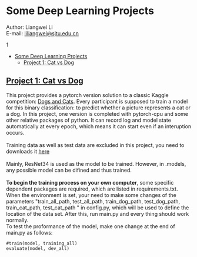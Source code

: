 # Some Deep Learning Projects

Author: Liangwei Li 
</br>E-mail: liliangwei@sjtu.edu.cn
<!-- TOC -->
1
- [Some Deep Learning Projects](#some-deep-learning-projects)
    - [Project 1: Cat vs Dog](#project-1-cat-vs-doghttpsgithubcomleondeleepytorch_projectstreemastercat_dog)

<!-- /TOC -->
## [Project 1: Cat vs Dog](https://github.com/leondelee/pytorch_projects/tree/master/cat_dog)

This project provides a pytorch version solution to a classic Kaggle competition: [Dogs and Cats](https://www.kaggle.com/tongpython/cat-and-dog). Every participant is supposed to train a model for this binary classification: to predict whether a picture represents a cat or a dog. In this project, one version is completed with pytorch-cpu and some other relative packages of python. It can record log and model state automatically at every epoch, which means it can start even if an interuption occurs. 
</br>
</br> Training data as well as test data are excluded in this project, you need to downloads it [here](https://www.kaggle.com/tongpython/cat-and-dog) 
</br>
</br> Mainly, ResNet34 is used as the model to be trained. However, in .models, any possible model can be difined and thus trained. 
</br>
</br> **To begin the training process on your own computer**, some specific dependent packages are required, which are listed in requirements.txt. When the environment is set, your need to make some changes of the parameters "train_all_path, test_all_path, train_dog_path, test_dog_path, train_cat_path, test_cat_path " in config.py, which will be used to define the location of the data set. After this, run main.py and every thing should work normally. 
</br>To test the proformance of the model, make one change at the end of main.py as follows:

    #train(model, training_all)
    evaluate(model, dev_all)

